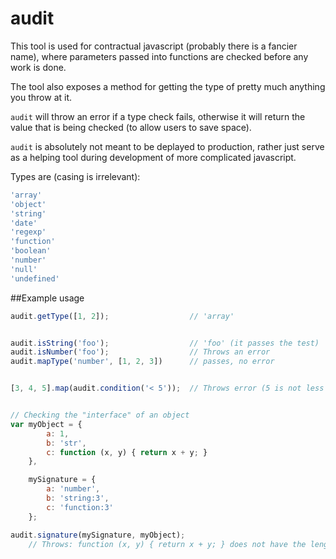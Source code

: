 # audit

This tool is used for contractual javascript (probably there is a
fancier name), where parameters passed into functions are checked before
any work is done.

The tool also exposes a method for getting the type of pretty much
anything you throw at it.

`audit` will throw an error if a type check fails, otherwise it will
return the value that is being checked (to allow users to save space).

`audit` is absolutely not meant to be deplayed to production, rather
just serve as a helping tool during development of more complicated
javascript.

Types are (casing is irrelevant):

```javascript
'array'
'object'
'string'
'date'
'regexp'
'function'
'boolean'
'number'
'null'
'undefined'
```


##Example usage

```javascript
audit.getType([1, 2]);                  // 'array'


audit.isString('foo');                  // 'foo' (it passes the test)
audit.isNumber('foo');                  // Throws an error
audit.mapType('number', [1, 2, 3])      // passes, no error


[3, 4, 5].map(audit.condition('< 5'));  // Throws error (5 is not less than 5)


// Checking the "interface" of an object
var myObject = {
        a: 1,
        b: 'str',
        c: function (x, y) { return x + y; }
    },

    mySignature = {
        a: 'number',
        b: 'string:3',
        c: 'function:3'
    };

audit.signature(mySignature, myObject);
    // Throws: function (x, y) { return x + y; } does not have the length 3. It's 2.
```

